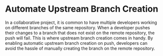 # Automate Upstream Branch Creation

In a collaborative project, it is common to have multiple developers working on different branches of the same repository. When a developer pushes their changes to a branch that does not exist on the remote repository, the push will fail. This is where upstream branch creation comes in handy. By enabling automatic upstream branch creation on push, developers can avoid the hassle of manually creating the branch on the remote repository.


